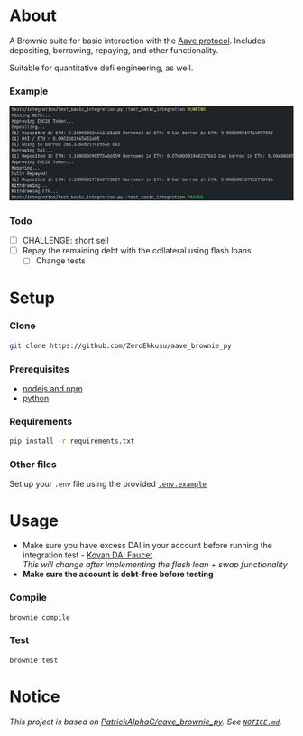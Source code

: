 # About
A Brownie suite for basic interaction with the [Aave protocol](https://github.com/aave/protocol-v2). Includes depositing, borrowing, repaying, and other functionality.

Suitable for quantitative defi engineering, as well.
### Example
![Integration test example](./img/example.png)

### Todo
- [ ] CHALLENGE: short sell
- [ ] Repay the remaining debt with the collateral using flash loans
	- [ ] Change tests
# Setup
### Clone
```bash
git clone https://github.com/ZeroEkkusu/aave_brownie_py
```
### Prerequisites
- [nodejs and npm](https://nodejs.org/en/download/)
- [python](https://www.python.org/downloads/)
### Requirements
```bash
pip install -r requirements.txt
```
### Other files
Set up your `.env` file using the provided [`.env.example`](./.env.example)
# Usage
- Make sure you have excess DAI in your account before running the integration test - [Kovan DAI Faucet](https://staging.aave.com/#/faucet)
<br>*This will change after implementing the flash loan + swap functionality*
- **Make sure the account is debt-free before testing**
### Compile
```bash
brownie compile
```
### Test
```bash
brownie test
```
# Notice
*This project is based on [PatrickAlphaC/aave_brownie_py](https://github.com/PatrickAlphaC/aave_brownie_py). See [`NOTICE.md`](./NOTICE.md).*